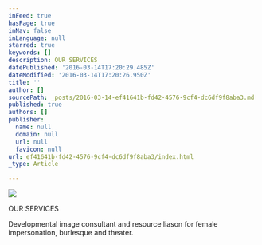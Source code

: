 ```yaml
---
inFeed: true
hasPage: true
inNav: false
inLanguage: null
starred: true
keywords: []
description: OUR SERVICES
datePublished: '2016-03-14T17:20:29.485Z'
dateModified: '2016-03-14T17:20:26.950Z'
title: ''
author: []
sourcePath: _posts/2016-03-14-ef41641b-fd42-4576-9cf4-dc6df9f8aba3.md
published: true
authors: []
publisher:
  name: null
  domain: null
  url: null
  favicon: null
url: ef41641b-fd42-4576-9cf4-dc6df9f8aba3/index.html
_type: Article

---
```

![](https://the-grid-user-content.s3-us-west-2.amazonaws.com/b8176f24-1106-440d-b671-4b15a18623ce.jpg)

OUR SERVICES

Developmental image consultant and resource liason for female impersonation, burlesque and theater.